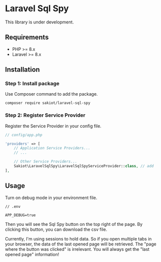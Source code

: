 # Laravel Sql Spy

This library is under development.

## Requirements

- PHP >= 8.x
- Laravel >= 8.x

## Installation

### Step 1: Install package

Use Composer command to add the package.

```
composer require sakiot/laravel-sql-spy
```

### Step 2: Register Service Provider

Register the Service Provider in your config file.

```php
// config/app.php

'providers' => [
    // Application Service Providers...
    // ...

    // Other Service Providers...
    Sakiot\LaravelSqlSpy\LaravelSqlSpyServiceProvider::class, // add
],
```

## Usage

Turn on debug mode in your environment file.

```
// .env

APP_DEBUG=true
```

Then you will see the Sql Spy button on the top right of the page.
By clicking this button, you can download the csv file.

Currently, I'm using sessions to hold data.
So if you open multiple tabs in your browser, the data of the last opened page will be retrieved.
The "page where the button was clicked" is irrelevant. You will always get the "last opened page" information!